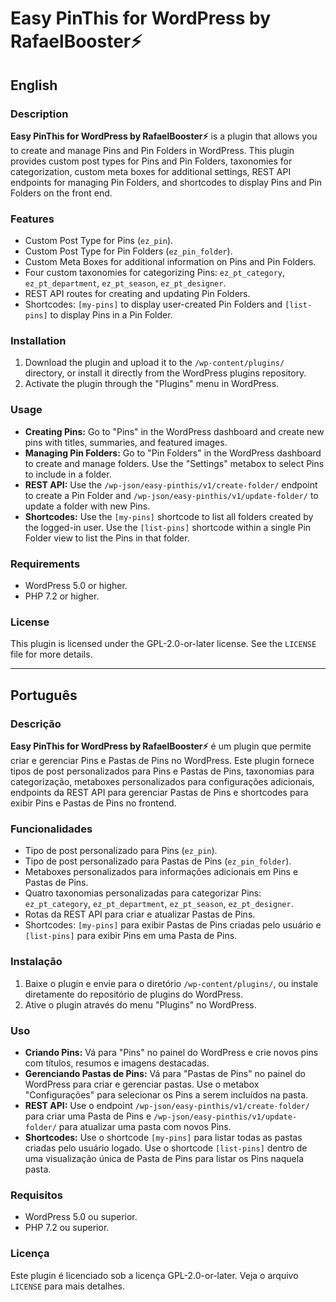 # Easy PinThis for WordPress by RafaelBooster⚡

## English

### Description
**Easy PinThis for WordPress by RafaelBooster⚡** is a plugin that allows you to create and manage Pins and Pin Folders in WordPress. This plugin provides custom post types for Pins and Pin Folders, taxonomies for categorization, custom meta boxes for additional settings, REST API endpoints for managing Pin Folders, and shortcodes to display Pins and Pin Folders on the front end.

### Features
- Custom Post Type for Pins (`ez_pin`).
- Custom Post Type for Pin Folders (`ez_pin_folder`).
- Custom Meta Boxes for additional information on Pins and Pin Folders.
- Four custom taxonomies for categorizing Pins: `ez_pt_category`, `ez_pt_department`, `ez_pt_season`, `ez_pt_designer`.
- REST API routes for creating and updating Pin Folders.
- Shortcodes: `[my-pins]` to display user-created Pin Folders and `[list-pins]` to display Pins in a Pin Folder.

### Installation
1. Download the plugin and upload it to the `/wp-content/plugins/` directory, or install it directly from the WordPress plugins repository.
2. Activate the plugin through the "Plugins" menu in WordPress.

### Usage
- **Creating Pins:** Go to "Pins" in the WordPress dashboard and create new pins with titles, summaries, and featured images.
- **Managing Pin Folders:** Go to "Pin Folders" in the WordPress dashboard to create and manage folders. Use the "Settings" metabox to select Pins to include in a folder.
- **REST API:** Use the `/wp-json/easy-pinthis/v1/create-folder/` endpoint to create a Pin Folder and `/wp-json/easy-pinthis/v1/update-folder/` to update a folder with new Pins.
- **Shortcodes:** Use the `[my-pins]` shortcode to list all folders created by the logged-in user. Use the `[list-pins]` shortcode within a single Pin Folder view to list the Pins in that folder.

### Requirements
- WordPress 5.0 or higher.
- PHP 7.2 or higher.

### License
This plugin is licensed under the GPL-2.0-or-later license. See the `LICENSE` file for more details.

---

## Português

### Descrição
**Easy PinThis for WordPress by RafaelBooster⚡** é um plugin que permite criar e gerenciar Pins e Pastas de Pins no WordPress. Este plugin fornece tipos de post personalizados para Pins e Pastas de Pins, taxonomias para categorização, metaboxes personalizados para configurações adicionais, endpoints da REST API para gerenciar Pastas de Pins e shortcodes para exibir Pins e Pastas de Pins no frontend.

### Funcionalidades
- Tipo de post personalizado para Pins (`ez_pin`).
- Tipo de post personalizado para Pastas de Pins (`ez_pin_folder`).
- Metaboxes personalizados para informações adicionais em Pins e Pastas de Pins.
- Quatro taxonomias personalizadas para categorizar Pins: `ez_pt_category`, `ez_pt_department`, `ez_pt_season`, `ez_pt_designer`.
- Rotas da REST API para criar e atualizar Pastas de Pins.
- Shortcodes: `[my-pins]` para exibir Pastas de Pins criadas pelo usuário e `[list-pins]` para exibir Pins em uma Pasta de Pins.

### Instalação
1. Baixe o plugin e envie para o diretório `/wp-content/plugins/`, ou instale diretamente do repositório de plugins do WordPress.
2. Ative o plugin através do menu "Plugins" no WordPress.

### Uso
- **Criando Pins:** Vá para "Pins" no painel do WordPress e crie novos pins com títulos, resumos e imagens destacadas.
- **Gerenciando Pastas de Pins:** Vá para "Pastas de Pins" no painel do WordPress para criar e gerenciar pastas. Use o metabox "Configurações" para selecionar os Pins a serem incluídos na pasta.
- **REST API:** Use o endpoint `/wp-json/easy-pinthis/v1/create-folder/` para criar uma Pasta de Pins e `/wp-json/easy-pinthis/v1/update-folder/` para atualizar uma pasta com novos Pins.
- **Shortcodes:** Use o shortcode `[my-pins]` para listar todas as pastas criadas pelo usuário logado. Use o shortcode `[list-pins]` dentro de uma visualização única de Pasta de Pins para listar os Pins naquela pasta.

### Requisitos
- WordPress 5.0 ou superior.
- PHP 7.2 ou superior.

### Licença
Este plugin é licenciado sob a licença GPL-2.0-or-later. Veja o arquivo `LICENSE` para mais detalhes.
